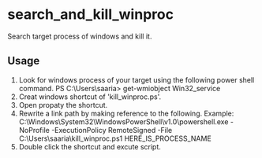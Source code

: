 # search_and_kill_winproc
Search target process of windows and kill it.

## Usage
1. Look for windows process of your target using the following power shell command.
 PS C:\Users\saaria> get-wmiobject Win32_service
2. Creat windows shortcut of 'kill_winproc.ps'.
3. Open propaty the shortcut.
4. Rewrite a link path by making reference to the following.
 Example: C:\Windows\System32\WindowsPowerShell\v1.0\powershell.exe -NoProfile -ExecutionPolicy RemoteSigned -File C:\Users\saaria\kill_winproc.ps1 HERE_IS_PROCESS_NAME
5. Double click the shortcut and excute script.
